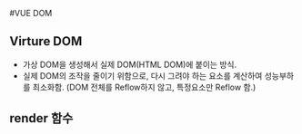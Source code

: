#VUE DOM

## Virture DOM
* 가상 DOM을 생성해서 실제 DOM(HTML DOM)에 붙이는 방식.
* 실제 DOM의 조작을 줄이기 위함으로, 다시 그려야 하는 요소를 계산하여 성능부하를 최소화함.
  (DOM 전체를 Reflow하지 않고, 특정요소만 Reflow 함.)

## render 함수

